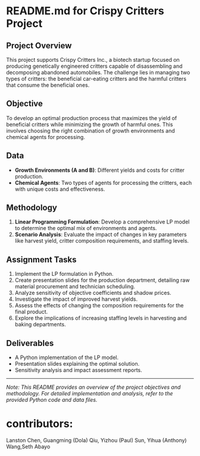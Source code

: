 # README.md for Crispy Critters Project

## Project Overview
This project supports Crispy Critters Inc., a biotech startup focused on producing genetically engineered critters capable of disassembling and decomposing abandoned automobiles. The challenge lies in managing two types of critters: the beneficial car-eating critters and the harmful critters that consume the beneficial ones.

## Objective
To develop an optimal production process that maximizes the yield of beneficial critters while minimizing the growth of harmful ones. This involves choosing the right combination of growth environments and chemical agents for processing.

## Data
- **Growth Environments (A and B)**: Different yields and costs for critter production.
- **Chemical Agents**: Two types of agents for processing the critters, each with unique costs and effectiveness.

## Methodology
1. **Linear Programming Formulation**: Develop a comprehensive LP model to determine the optimal mix of environments and agents.
2. **Scenario Analysis**: Evaluate the impact of changes in key parameters like harvest yield, critter composition requirements, and staffing levels.

## Assignment Tasks
1. Implement the LP formulation in Python.
2. Create presentation slides for the production department, detailing raw material procurement and technician scheduling.
3. Analyze sensitivity of objective coefficients and shadow prices.
4. Investigate the impact of improved harvest yields.
5. Assess the effects of changing the composition requirements for the final product.
6. Explore the implications of increasing staffing levels in harvesting and baking departments.

## Deliverables
- A Python implementation of the LP model.
- Presentation slides explaining the optimal solution.
- Sensitivity analysis and impact assessment reports.

---
*Note: This README provides an overview of the project objectives and methodology. For detailed implementation and analysis, refer to the provided Python code and data files.*


# contributors:
Lanston Chen, Guangming (Dola) Qiu, Yizhou (Paul) Sun, Yihua (Anthony) Wang,Seth Abayo

